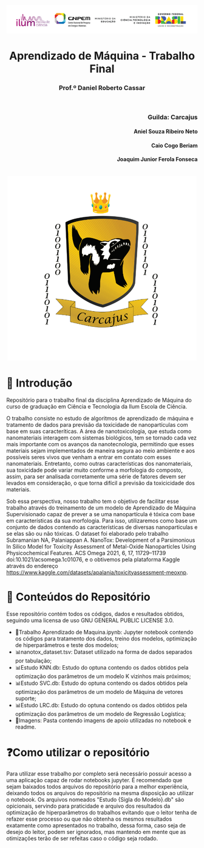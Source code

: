![Local Image](Imagens/Cabecalho.png)


<div align="center">
  <H1>Aprendizado de Máquina - Trabalho Final</H1>
  <H3>Prof.º Daniel Roberto Cassar</H3> 
</div>

<br>

<div align="right">
  <H3>Guilda: Carcajus</H3>
  <H4>Aniel Souza Ribeiro Neto</H4>
  <H4>Caio Cogo Beriam</H4>
  <H4>Joaquim Junior Ferola Fonseca</H4>
</div>

<br> 

<div align="center">
  <img src="Imagens/carcajus_bg.png" width="500"/>
</div>


# 📜 Introdução 

Repositório para o trabalho final da disciplina Aprendizado de Máquina do curso de graduação em Ciência e Tecnologia da Ilum Escola de Ciência.

O trabalho consiste no estudo de algoritmos de aprendizado de máquina e tratamento de dados para previsão da toxicidade de nanopartículas com base em suas caracteríticas. A área de nanotoxicologia, que estuda como nanomateriais interagem com sistemas biológicos, tem se tornado cada vez mais importante com os avanços da nanotecnologia, permitindo que esses materiais sejam implementados de maneira segura ao meio ambiente e aos possíveis seres vivos que venham a entrar em contato com esses nanomateriais. Entretanto, como outras características dos nanomateriais, sua toxicidade pode variar muito conforme a morfologia do composto, assim, para ser analisada corretamente uma série de fatores devem ser levados em consideração, o que torna difícil a previsão da toxicicidade dos materiais. 

Sob essa perspectiva, nosso trabalho tem o objetivo de facilitar esse trabalho através do treinamento de um modelo de Aprendizado de Máquina Supervisionado capaz de prever a se uma nanopartícula é tóxica com base em características da sua morfologia. Para isso, utilizaremos como base um conjunto de dados contendo as características de diversas nanoparticulas e se elas são ou não tóxicas. O dataset foi elaborado pelo trabalho Subramanian NA, Palaniappan A. NanoTox: Development of a Parsimonious In Silico Model for Toxicity Assessment of Metal-Oxide Nanoparticles Using Physicochemical Features. ACS Omega 2021, 6, 17, 11729–11739 doi:10.1021/acsomega.1c01076, e o obtivemos pela plataforma Kaggle através do endereço https://www.kaggle.com/datasets/apalania/toxicityassessment-meoxnp.

# 📁 Conteúdos do Repositório

Esse repositório contém todos os códigos, dados e resultados obtidos, seguindo uma licensa de uso GNU GENERAL PUBLIC LICENSE 3.0. 
* 📄Trabalho Aprendizado de Maquina.ipynb: Jupyter notebook contendo os códigos para tratamento dos dados, treino dos modelos, optimização de hiperparâmetros e teste dos modelos;
* 📊nanotox_dataset.tsv: Dataset utilizado na forma de dados separados por tabulação;
* 📊Estudo KNN.db: Estudo do optuna contendo os dados obtidos pela optimização dos parâmetros de um modelo K vizinhos mais próximos;
* 📊Estudo SVC.db: Estudo do optuna contendo os dados obtidos pela optimização dos parâmetros de um modelo de Máquina de vetores suporte;
* 📊Estudo LRC.db: Estudo do optuna contendo os dados obtidos pela optimização dos parâmetros de um modelo de Regressão Logística;
* 📂Imagens: Pasta contendo imagens de apoio utilizadas no notebook e readme.

# ❓Como utilizar o repositório

Para utilizar esse trabalho por completo será necessário possuir acesso a uma aplicação capaz de rodar notebooks jupyter. É recomendado que sejam baixados todos arquivos do repositório para a melhor experiência, deixando todos os arquivos do repositório na mesma disposição ao utilizar o notebook. Os arquivos nomeados "Estudo {Sigla do Modelo}.db" são opicionais, servindo para praticidade e arquivo dos resultados da optimização de hiperparâmetros do trabalhos evitando que o leitor tenha de refazer esse processo ou que não obtenha os mesmos resultados exatamente como apresentados no trabalho, dessa forma, caso seja de desejo do leitor, podem ser ignorados, mas mantendo em mente que as otimizações terão de ser refeitas caso o código seja rodado.

